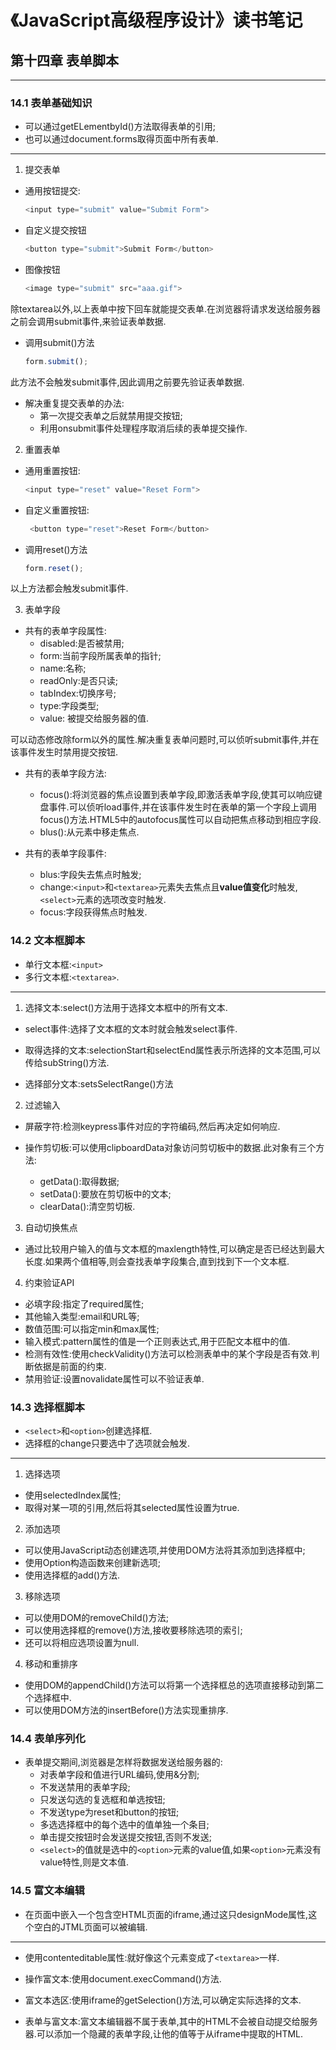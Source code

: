 # 《JavaScript高级程序设计》读书笔记 #


## 第十四章 表单脚本 ##

---------------------
### 14.1 表单基础知识 ###
  - 可以通过getELementbyId()方法取得表单的引用;
  - 也可以通过document.forms取得页面中所有表单.
  -------------------------

1. 提交表单
  - 通用按钮提交:
    ```JavaScript
    <input type="submit" value="Submit Form">
    ```

  - 自定义提交按钮
    ```JavaScript
    <button type="submit">Submit Form</button>
    ```

  - 图像按钮
    ```JavaScript
    <image type="submit" src="aaa.gif">
    ```

除textarea以外,以上表单中按下回车就能提交表单.在浏览器将请求发送给服务器之前会调用submit事件,来验证表单数据.

  - 调用submit()方法
    ```JavaScript
    form.submit();
    ```
  此方法不会触发submit事件,因此调用之前要先验证表单数据.

  - 解决重复提交表单的办法:
    - 第一次提交表单之后就禁用提交按钮;
    - 利用onsubmit事件处理程序取消后续的表单提交操作.

2. 重置表单
  - 通用重置按钮:
    ```JavaScript
    <input type="reset" value="Reset Form">
    ```

  - 自定义重置按钮:
    ```JavaScript
     <button type="reset">Reset Form</button>
    ```

  - 调用reset()方法
    ```JavaScript
    form.reset();
    ```

  以上方法都会触发submit事件.

3. 表单字段
  - 共有的表单字段属性:
    - disabled:是否被禁用;
    - form:当前字段所属表单的指针;
    - name:名称;
    - readOnly:是否只读;
    - tabIndex:切换序号;
    - type:字段类型;
    - value: 被提交给服务器的值.
  
  可以动态修改除form以外的属性.解决重复表单问题时,可以侦听submit事件,并在该事件发生时禁用提交按钮.

  - 共有的表单字段方法:
    - focus():将浏览器的焦点设置到表单字段,即激活表单字段,使其可以响应键盘事件.可以侦听load事件,并在该事件发生时在表单的第一个字段上调用focus()方法.HTML5中的autofocus属性可以自动把焦点移动到相应字段.
    - blus():从元素中移走焦点.

  - 共有的表单字段事件:
    - blus:字段失去焦点时触发;
    - change:`<input>`和`<textarea>`元素失去焦点且**value值变化**时触发,`<select>`元素的选项改变时触发.
    - focus:字段获得焦点时触发.

### 14.2 文本框脚本 ###
- 单行文本框:`<input>`
- 多行文本框:`<textarea>`.
---------------
1. 选择文本:select()方法用于选择文本框中的所有文本.
  - select事件:选择了文本框的文本时就会触发select事件.

  - 取得选择的文本:selectionStart和selectEnd属性表示所选择的文本范围,可以传给subString()方法.

  - 选择部分文本:setsSelectRange()方法

2. 过滤输入
  - 屏蔽字符:检测keypress事件对应的字符编码,然后再决定如何响应.

  - 操作剪切板:可以使用clipboardData对象访问剪切板中的数据.此对象有三个方法:
    - getData():取得数据;
    - setData():要放在剪切板中的文本;
    - clearData():清空剪切板.

3. 自动切换焦点
  - 通过比较用户输入的值与文本框的maxlength特性,可以确定是否已经达到最大长度.如果两个值相等,则会查找表单字段集合,直到找到下一个文本框.

4. 约束验证API
  - 必填字段:指定了required属性;
  - 其他输入类型:email和URL等;
  - 数值范围:可以指定min和max属性;
  - 输入模式:pattern属性的值是一个正则表达式,用于匹配文本框中的值.
  - 检测有效性:使用checkValidity()方法可以检测表单中的某个字段是否有效.判断依据是前面的约束.
  - 禁用验证:设置novalidate属性可以不验证表单.

### 14.3 选择框脚本 ###
- `<select>`和`<option>`创建选择框.
- 选择框的change只要选中了选项就会触发.
----------------------
1. 选择选项
  - 使用selectedIndex属性;
  - 取得对某一项的引用,然后将其selected属性设置为true.

2. 添加选项
  - 可以使用JavaScript动态创建选项,并使用DOM方法将其添加到选择框中;
  - 使用Option构造函数来创建新选项;
  - 使用选择框的add()方法.

3. 移除选项
  - 可以使用DOM的removeChild()方法;
  - 可以使用选择框的remove()方法,接收要移除选项的索引;
  - 还可以将相应选项设置为null.

4. 移动和重排序
  - 使用DOM的appendChild()方法可以将第一个选择框总的选项直接移动到第二个选择框中.
  - 可以使用DOM方法的insertBefore()方法实现重排序.

### 14.4 表单序列化 ###
- 表单提交期间,浏览器是怎样将数据发送给服务器的:
  - 对表单字段和值进行URL编码,使用&分割;
  - 不发送禁用的表单字段;
  - 只发送勾选的复选框和单选按钮;
  - 不发送type为reset和button的按钮;
  - 多选选择框中的每个选中的值单独一个条目;
  - 单击提交按钮时会发送提交按钮,否则不发送;
  - `<select>`的值就是选中的`<option>`元素的value值,如果`<option>`元素没有value特性,则是文本值.

### 14.5 富文本编辑 ###
- 在页面中嵌入一个包含空HTML页面的iframe,通过这只designMode属性,这个空白的JTML页面可以被编辑.
----------
- 使用contenteditable属性:就好像这个元素变成了`<textarea>`一样.

- 操作富文本:使用document.execCommand()方法.

- 富文本选区:使用iframe的getSelection()方法,可以确定实际选择的文本.

- 表单与富文本:富文本编辑器不属于表单,其中的HTML不会被自动提交给服务器.可以添加一个隐藏的表单字段,让他的值等于从iframe中提取的HTML.
